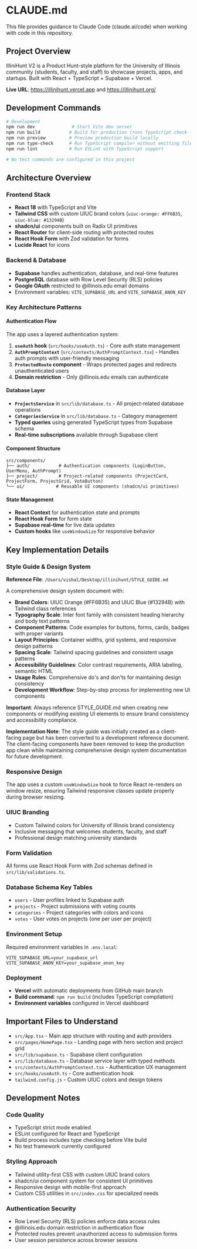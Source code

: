 # CLAUDE.md

This file provides guidance to Claude Code (claude.ai/code) when working with code in this repository.

## Project Overview

IlliniHunt V2 is a Product Hunt-style platform for the University of Illinois community (students, faculty, and staff) to showcase projects, apps, and startups. Built with React + TypeScript + Supabase + Vercel.

**Live URL**: https://illinihunt.vercel.app
and https://illinihunt.org/


## Development Commands

```bash
# Development
npm run dev              # Start Vite dev server
npm run build           # Build for production (runs TypeScript check + Vite build)
npm run preview         # Preview production build locally
npm run type-check      # Run TypeScript compiler without emitting files
npm run lint            # Run ESLint with TypeScript support

# No test commands are configured in this project
```

## Architecture Overview

### Frontend Stack
- **React 18** with TypeScript and Vite
- **Tailwind CSS** with custom UIUC brand colors (`uiuc-orange: #FF6B35`, `uiuc-blue: #13294B`)
- **shadcn/ui** components built on Radix UI primitives
- **React Router** for client-side routing with protected routes
- **React Hook Form** with Zod validation for forms
- **Lucide React** for icons

### Backend & Database
- **Supabase** handles authentication, database, and real-time features
- **PostgreSQL** database with Row Level Security (RLS) policies
- **Google OAuth** restricted to @illinois.edu email domains
- Environment variables: `VITE_SUPABASE_URL` and `VITE_SUPABASE_ANON_KEY`

### Key Architecture Patterns

#### Authentication Flow
The app uses a layered authentication system:

1. **`useAuth` hook** (`src/hooks/useAuth.ts`) - Core auth state management
2. **`AuthPromptContext`** (`src/contexts/AuthPromptContext.tsx`) - Handles auth prompts with user-friendly messaging
3. **`ProtectedRoute` component** - Wraps protected pages and redirects unauthenticated users
4. **Domain restriction** - Only @illinois.edu emails can authenticate

#### Database Layer
- **`ProjectsService`** in `src/lib/database.ts` - All project-related database operations
- **`CategoriesService`** in `src/lib/database.ts` - Category management
- **Typed queries** using generated TypeScript types from Supabase schema
- **Real-time subscriptions** available through Supabase client

#### Component Structure
```
src/components/
├── auth/           # Authentication components (LoginButton, UserMenu, AuthPrompt)
├── project/        # Project-related components (ProjectCard, ProjectForm, ProjectGrid, VoteButton)
└── ui/            # Reusable UI components (shadcn/ui primitives)
```

#### State Management
- **React Context** for authentication state and prompts
- **React Hook Form** for form state
- **Supabase real-time** for live data updates
- **Custom hooks** like `useWindowSize` for responsive behavior

## Key Implementation Details

### Style Guide & Design System
**Reference File**: `/Users/vishal/Desktop/illinihunt/STYLE_GUIDE.md`

A comprehensive design system document with:
- **Brand Colors**: UIUC Orange (#FF6B35) and UIUC Blue (#13294B) with Tailwind class references
- **Typography Scale**: Inter font family with consistent heading hierarchy and body text patterns
- **Component Patterns**: Code examples for buttons, forms, cards, badges with proper variants
- **Layout Principles**: Container widths, grid systems, and responsive design patterns
- **Spacing Scale**: Tailwind spacing guidelines and consistent usage patterns
- **Accessibility Guidelines**: Color contrast requirements, ARIA labeling, semantic HTML
- **Usage Rules**: Comprehensive do's and don'ts for maintaining design consistency
- **Development Workflow**: Step-by-step process for implementing new UI components

**Important**: Always reference STYLE_GUIDE.md when creating new components or modifying existing UI elements to ensure brand consistency and accessibility compliance.

**Implementation Note**: The style guide was initially created as a client-facing page but has been converted to a development reference document. The client-facing components have been removed to keep the production app clean while maintaining comprehensive design system documentation for future development.

### Responsive Design
The app uses a custom `useWindowSize` hook to force React re-renders on window resize, ensuring Tailwind responsive classes update properly during browser resizing.

### UIUC Branding
- Custom Tailwind colors for University of Illinois brand consistency
- Inclusive messaging that welcomes students, faculty, and staff
- Professional design matching university standards

### Form Validation
All forms use React Hook Form with Zod schemas defined in `src/lib/validations.ts`.

### Database Schema Key Tables
- `users` - User profiles linked to Supabase auth
- `projects` - Project submissions with voting counts
- `categories` - Project categories with colors and icons
- `votes` - User votes on projects (one per user per project)

### Environment Setup
Required environment variables in `.env.local`:
```
VITE_SUPABASE_URL=your_supabase_url
VITE_SUPABASE_ANON_KEY=your_supabase_anon_key
```

### Deployment
- **Vercel** with automatic deployments from GitHub main branch
- **Build command**: `npm run build` (includes TypeScript compilation)
- **Environment variables** configured in Vercel dashboard

## Important Files to Understand

- `src/App.tsx` - Main app structure with routing and auth providers
- `src/pages/HomePage.tsx` - Landing page with hero section and project grid
- `src/lib/supabase.ts` - Supabase client configuration
- `src/lib/database.ts` - Database service layer with typed methods
- `src/contexts/AuthPromptContext.tsx` - Authentication UX management
- `src/hooks/useAuth.ts` - Core authentication hook
- `tailwind.config.js` - Custom UIUC colors and design tokens

## Development Notes

### Code Quality
- TypeScript strict mode enabled
- ESLint configured for React and TypeScript
- Build process includes type checking before Vite build
- No test framework currently configured

### Styling Approach
- Tailwind utility-first CSS with custom UIUC brand colors
- shadcn/ui component system for consistent UI primitives
- Responsive design with mobile-first approach
- Custom CSS utilities in `src/index.css` for specialized needs

### Authentication Security
- Row Level Security (RLS) policies enforce data access rules
- @illinois.edu domain restriction in authentication flow
- Protected routes prevent unauthorized access to submission forms
- User session persistence across browser sessions